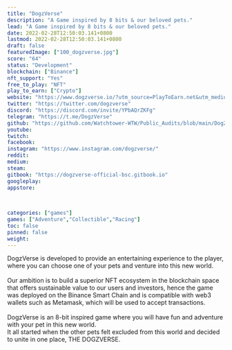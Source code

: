 ```yaml
---
title: "DogzVerse"
description: "A Game inspired by 8 bits & our beloved pets."
lead: "A Game inspired by 8 bits & our beloved pets."
date: 2022-02-28T12:50:03.141+0800
lastmod: 2022-02-28T12:50:03.141+0800
draft: false
featuredImage: ["100_dogzverse.jpg"]
score: "64"
status: "Development"
blockchain: ["Binance"]
nft_support: "Yes"
free_to_play: "NFT"
play_to_earn: ["Crypto"]
website: "https://www.dogzverse.io/?utm_source=PlayToEarn.net&utm_medium=organic&utm_campaign=gamepage"
twitter: "https://twitter.com/dogzverse"
discord: "https://discord.com/invite/YPbAQrZKFg"
telegram: "https://t.me/DogzVerse"
github: "https://github.com/Watchtower-WTW/Public_Audits/blob/main/DogZVerse%20Smart%20Contract%20Security%20Audit%20(1).pdf"
youtube: 
twitch: 
facebook: 
instagram: "https://www.instagram.com/dogzverse/"
reddit: 
medium: 
steam: 
gitbook: "https://dogzverse-official-bsc.gitbook.io"
googleplay: 
appstore: 

  
    
categories: ["games"]
games: ["Adventure","Collectible","Racing"]
toc: false
pinned: false
weight: 
---
```

DogzVerse is developed to provide an entertaining experience to the player, where you can choose one of your pets and venture into this new world.<br> <br> Our ambition is to build a superior NFT ecosystem in the blockchain space that offers sustainable value to our users and investors, hence the game was deployed on the Binance Smart Chain and is compatible with web3 wallets such as Metamask, which will be used to accept transactions.<br> <br> DogzVerse is an 8-bit inspired game where you will have fun and adventure with your pet in this new world.<br> It all started when the other pets felt excluded from this world and decided to unite in one place, THE DOGZVERSE.